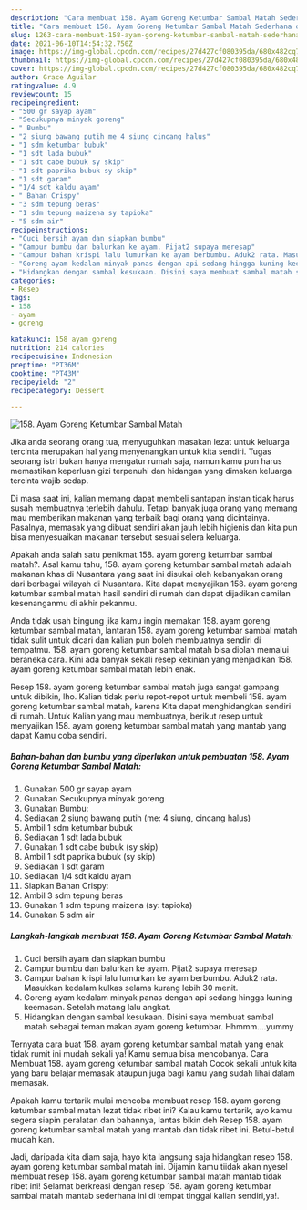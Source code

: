 ```yaml
---
description: "Cara membuat 158. Ayam Goreng Ketumbar Sambal Matah Sederhana dan Mudah Dibuat"
title: "Cara membuat 158. Ayam Goreng Ketumbar Sambal Matah Sederhana dan Mudah Dibuat"
slug: 1263-cara-membuat-158-ayam-goreng-ketumbar-sambal-matah-sederhana-dan-mudah-dibuat
date: 2021-06-10T14:54:32.750Z
image: https://img-global.cpcdn.com/recipes/27d427cf080395da/680x482cq70/158-ayam-goreng-ketumbar-sambal-matah-foto-resep-utama.jpg
thumbnail: https://img-global.cpcdn.com/recipes/27d427cf080395da/680x482cq70/158-ayam-goreng-ketumbar-sambal-matah-foto-resep-utama.jpg
cover: https://img-global.cpcdn.com/recipes/27d427cf080395da/680x482cq70/158-ayam-goreng-ketumbar-sambal-matah-foto-resep-utama.jpg
author: Grace Aguilar
ratingvalue: 4.9
reviewcount: 15
recipeingredient:
- "500 gr sayap ayam"
- "Secukupnya minyak goreng"
- " Bumbu"
- "2 siung bawang putih me 4 siung cincang halus"
- "1 sdm ketumbar bubuk"
- "1 sdt lada bubuk"
- "1 sdt cabe bubuk sy skip"
- "1 sdt paprika bubuk sy skip"
- "1 sdt garam"
- "1/4 sdt kaldu ayam"
- " Bahan Crispy"
- "3 sdm tepung beras"
- "1 sdm tepung maizena sy tapioka"
- "5 sdm air"
recipeinstructions:
- "Cuci bersih ayam dan siapkan bumbu"
- "Campur bumbu dan balurkan ke ayam. Pijat2 supaya meresap"
- "Campur bahan krispi lalu lumurkan ke ayam berbumbu. Aduk2 rata. Masukkan kedalam kulkas selama kurang lebih 30 menit."
- "Goreng ayam kedalam minyak panas dengan api sedang hingga kuning keemasan. Setelah matang lalu angkat."
- "Hidangkan dengan sambal kesukaan. Disini saya membuat sambal matah sebagai teman makan ayam goreng ketumbar. Hhmmm....yummy"
categories:
- Resep
tags:
- 158
- ayam
- goreng

katakunci: 158 ayam goreng 
nutrition: 214 calories
recipecuisine: Indonesian
preptime: "PT36M"
cooktime: "PT43M"
recipeyield: "2"
recipecategory: Dessert

---
```



![158. Ayam Goreng Ketumbar Sambal Matah](https://img-global.cpcdn.com/recipes/27d427cf080395da/680x482cq70/158-ayam-goreng-ketumbar-sambal-matah-foto-resep-utama.jpg)

Jika anda seorang orang tua, menyuguhkan masakan lezat untuk keluarga tercinta merupakan hal yang menyenangkan untuk kita sendiri. Tugas seorang istri bukan hanya mengatur rumah saja, namun kamu pun harus memastikan keperluan gizi terpenuhi dan hidangan yang dimakan keluarga tercinta wajib sedap.

Di masa  saat ini, kalian memang dapat membeli santapan instan tidak harus susah membuatnya terlebih dahulu. Tetapi banyak juga orang yang memang mau memberikan makanan yang terbaik bagi orang yang dicintainya. Pasalnya, memasak yang dibuat sendiri akan jauh lebih higienis dan kita pun bisa menyesuaikan makanan tersebut sesuai selera keluarga. 



Apakah anda salah satu penikmat 158. ayam goreng ketumbar sambal matah?. Asal kamu tahu, 158. ayam goreng ketumbar sambal matah adalah makanan khas di Nusantara yang saat ini disukai oleh kebanyakan orang dari berbagai wilayah di Nusantara. Kita dapat menyajikan 158. ayam goreng ketumbar sambal matah hasil sendiri di rumah dan dapat dijadikan camilan kesenanganmu di akhir pekanmu.

Anda tidak usah bingung jika kamu ingin memakan 158. ayam goreng ketumbar sambal matah, lantaran 158. ayam goreng ketumbar sambal matah tidak sulit untuk dicari dan kalian pun boleh membuatnya sendiri di tempatmu. 158. ayam goreng ketumbar sambal matah bisa diolah memalui beraneka cara. Kini ada banyak sekali resep kekinian yang menjadikan 158. ayam goreng ketumbar sambal matah lebih enak.

Resep 158. ayam goreng ketumbar sambal matah juga sangat gampang untuk dibikin, lho. Kalian tidak perlu repot-repot untuk membeli 158. ayam goreng ketumbar sambal matah, karena Kita dapat menghidangkan sendiri di rumah. Untuk Kalian yang mau membuatnya, berikut resep untuk menyajikan 158. ayam goreng ketumbar sambal matah yang mantab yang dapat Kamu coba sendiri.

<!--inarticleads1-->

##### Bahan-bahan dan bumbu yang diperlukan untuk pembuatan 158. Ayam Goreng Ketumbar Sambal Matah:

1. Gunakan 500 gr sayap ayam
1. Gunakan Secukupnya minyak goreng
1. Gunakan  Bumbu:
1. Sediakan 2 siung bawang putih (me: 4 siung, cincang halus)
1. Ambil 1 sdm ketumbar bubuk
1. Sediakan 1 sdt lada bubuk
1. Gunakan 1 sdt cabe bubuk (sy skip)
1. Ambil 1 sdt paprika bubuk (sy skip)
1. Sediakan 1 sdt garam
1. Sediakan 1/4 sdt kaldu ayam
1. Siapkan  Bahan Crispy:
1. Ambil 3 sdm tepung beras
1. Gunakan 1 sdm tepung maizena (sy: tapioka)
1. Gunakan 5 sdm air




<!--inarticleads2-->

##### Langkah-langkah membuat 158. Ayam Goreng Ketumbar Sambal Matah:

1. Cuci bersih ayam dan siapkan bumbu
1. Campur bumbu dan balurkan ke ayam. Pijat2 supaya meresap
1. Campur bahan krispi lalu lumurkan ke ayam berbumbu. Aduk2 rata. Masukkan kedalam kulkas selama kurang lebih 30 menit.
1. Goreng ayam kedalam minyak panas dengan api sedang hingga kuning keemasan. Setelah matang lalu angkat.
1. Hidangkan dengan sambal kesukaan. Disini saya membuat sambal matah sebagai teman makan ayam goreng ketumbar. Hhmmm....yummy




Ternyata cara buat 158. ayam goreng ketumbar sambal matah yang enak tidak rumit ini mudah sekali ya! Kamu semua bisa mencobanya. Cara Membuat 158. ayam goreng ketumbar sambal matah Cocok sekali untuk kita yang baru belajar memasak ataupun juga bagi kamu yang sudah lihai dalam memasak.

Apakah kamu tertarik mulai mencoba membuat resep 158. ayam goreng ketumbar sambal matah lezat tidak ribet ini? Kalau kamu tertarik, ayo kamu segera siapin peralatan dan bahannya, lantas bikin deh Resep 158. ayam goreng ketumbar sambal matah yang mantab dan tidak ribet ini. Betul-betul mudah kan. 

Jadi, daripada kita diam saja, hayo kita langsung saja hidangkan resep 158. ayam goreng ketumbar sambal matah ini. Dijamin kamu tiidak akan nyesel membuat resep 158. ayam goreng ketumbar sambal matah mantab tidak ribet ini! Selamat berkreasi dengan resep 158. ayam goreng ketumbar sambal matah mantab sederhana ini di tempat tinggal kalian sendiri,ya!.

